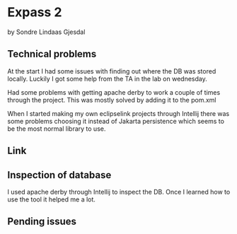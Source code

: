 # Expass 2
by Sondre Lindaas Gjesdal

## Technical problems

At the start I had some issues with finding out where the DB was stored locally. Luckily I got some help from the TA in the lab on wednesday.

Had some problems with getting apache derby to work a couple of times through the project. This was mostly solved by adding it to the pom.xml

When I started making my own eclipselink projects through Intellij there was some problems choosing it instead of Jakarta persistence which seems to be the most normal library to use. 

## Link

## Inspection of database

I used apache derby through Intellij to inspect the DB. Once I learned how to use the tool it helped me a lot.

## Pending issues
